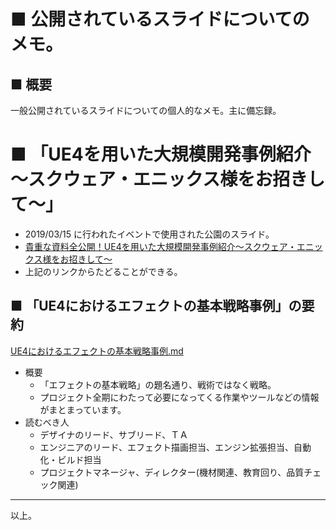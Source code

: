 # ■ 公開されているスライドについてのメモ。

## ■ 概要
一般公開されているスライドについての個人的なメモ。主に備忘録。

# ■ 「UE4を用いた大規模開発事例紹介～スクウェア・エニックス様をお招きして～」
* 2019/03/15 に行われたイベントで使用された公園のスライド。
* [貴重な資料全公開！UE4を用いた大規模開発事例紹介～スクウェア・エニックス様をお招きして～](https://www.unrealengine.com/ja/blog/ue4-seminar)
* 上記のリンクからたどることができる。

## ■ 「UE4におけるエフェクトの基本戦略事例」の要約
[UE4におけるエフェクトの基本戦略事例.md](20190315_UE4を用いた大規模開発事例紹介～スクウェア・エニックス様をお招きして～/UE4におけるエフェクトの基本戦略事例.md)

* 概要
	* 「エフェクトの基本戦略」の題名通り、戦術ではなく戦略。
	* プロジェクト全期にわたって必要になってくる作業やツールなどの情報がまとまっています。
* 読むべき人
	* デザイナのリード、サブリード、ＴＡ
	* エンジニアのリード、エフェクト描画担当、エンジン拡張担当、自動化・ビルド担当
	* プロジェクトマネージャ、ディレクター(機材関連、教育回り、品質チェック関連)


----
以上。
